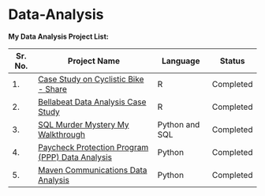 # Data-Analysis
**My Data Analysis Project List:**

| Sr. No. | Project Name | Language | Status |
| ------- | ------------ | ---------- | ------ |
| 1.      | [Case Study on Cyclistic Bike - Share](https://github.com/JohnPPinto/Data-Analysis/blob/main/1.%20Case%20Study%20on%20Cyclistic%20Bike%20-%20Share.ipynb) | R | Completed |
| 2.      | [Bellabeat Data Analysis Case Study](https://github.com/JohnPPinto/Data-Analysis/blob/main/2.%20Bellabeat%20Data%20Analysis%20Case%20Study.ipynb) | R | Completed |
| 3.      | [SQL Murder Mystery My Walkthrough](https://github.com/JohnPPinto/Data-Analysis/blob/main/3.%20SQL%20Murder%20Mystery%20My%20Walkthrough.ipynb) | Python and SQL | Completed |
| 4.      | [Paycheck Protection Program (PPP) Data Analysis](https://github.com/JohnPPinto/Data-Analysis/blob/main/4.%20Paycheck%20Protection%20Program%20(PPP)%20Data%20Analysis.ipynb) | Python | Completed |
| 5.      | [Maven Communications Data Analysis](https://github.com/JohnPPinto/Data-Analysis/blob/main/5.%20Maven%20Communications%20Data%20Analysis.ipynb) | Python | Completed |

